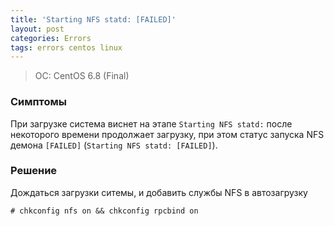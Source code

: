 ```yaml
---
title: 'Starting NFS statd: [FAILED]'
layout: post
categories: Errors
tags: errors centos linux
---
```


> OC: CentOS 6.8 (Final)

### Симптомы

При загрузке система виснет на этапе `Starting NFS statd:` после некоторого времени продолжает загрузку, при этом статус запуска NFS демона `[FAILED]` (`Starting NFS statd: [FAILED]`).

### Решение

Дождаться загрузки ситемы, и добавить службы NFS в автозагрузку 
```
# chkconfig nfs on && chkconfig rpcbind on
```